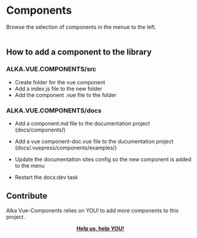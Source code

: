 # Components

Browse the selection of components in the menue to the left. 
<br>
<br>

## How to add a component to the library

### ALKA.VUE.COMPONENTS/src
- Create folder for the vue component
- Add a index.js file to the new folder
- Add the component .vue file to the folder

### ALKA.VUE.COMPONENTS/docs
- Add a component.md file to the documentation project (docs/components/)
- Add a vue component-doc.vue file to the ducumentation project (docs/.vuepress/components/examples/)
- Update the documentation sites config so the new component is added to the menu

- Restart the docs:dev task

## Contribute

Alka Vue-Components relies on YOU! to add more components to this project. 

<p style="text-align: center; font-weight: bold">
    <a href="http://tfs.alkait.net:8080/tfs/defaultcollection/_versionControl?path=%24%2FMinSys%2FJavascript%2FAlka.Vue.Components" target="_blank" title="TFS Repository">Help us, help YOU!</a>
</p>
